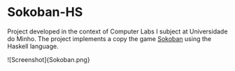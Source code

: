 # Sokoban-HS
Project developed in the context of Computer Labs I subject at Universidade do Minho. 
The project implements a copy the game [Sokoban](https://sokoban.info/) using the Haskell language.

![Screenshot]{Sokoban.png}

